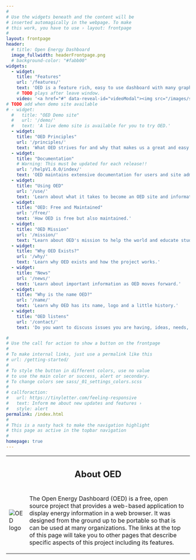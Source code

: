 ```yaml
---
#
# Use the widgets beneath and the content will be
# inserted automagically in the webpage. To make
# this work, you have to use › layout: frontpage
#
layout: frontpage
header:
  # title: Open Energy Dashboard
  image_fullwidth: headerFrontpage.png
  # background-color: "#fabb00"
widgets:
  - widget:
    title: "Features"
    url: '/features/'
    text: 'OED is a feature rich, easy to use dashboard with many graphics for site visitors.'
    # TODO plays after leave window.
    video: '<a href="#" data-reveal-id="videoModal"><img src="/images/siteFeatures.png" alt=""/></a>'
# TODO add when demo site available
# - widget:
  #   title: "OED Demo site"
  #   url: '/demo/'
  #   text: 'A live demo site is available for you to try OED.'
  - widget:
    title: "OED Principles"
    url: '/principles/'
    text: 'What OED strives for and why that makes us a great and easy to use dashboard.'
  - widget:
    title: "Documentation"
    # Warning: This must be updated for each release!!
    url: '/helpV1.0.0/index/'
    text: 'OED maintains extensive documentation for users and site administrators that is also linked by help icons in the dashboard.'
  - widget:
    title: "Using OED"
    url: '/use/'
    text: 'Learn about what it takes to become an OED site and information if you are an OED site.'
  - widget:
    title: "OED: Free and Maintained"
    url: '/free/'
    text: 'How OED is free but also maintained.'
  - widget:
    title: "OED Mission"
    url: '/mission/'
    text: "Learn about OED's mission to help the world and educate students."
  - widget:
    title: "Why OED Exists?"
    url: '/why/'
    text: 'Learn why OED exists and how the project works.'
  - widget:
    title: "News"
    url: '/news/'
    text: 'Learn about important information as OED moves forward.'
  - widget:
    title: "Why is the name OED?"
    url: '/name/'
    text: 'Learn why OED has its name, logo and a little history.'
  - widget:
    title: "OED listens"
    url: '/contact/'
    text: 'Do you want to discuss issues you are having, ideas, needs, using OED, contributing or anything else then we welcome you reaching out to the project.'

#
# Use the call for action to show a button on the frontpage
#
# To make internal links, just use a permalink like this
# url: /getting-started/
#
# To style the button in different colors, use no value
# to use the main color or success, alert or secondary.
# To change colors see sass/_01_settings_colors.scss
#
# callforaction:
#   url: https://tinyletter.com/feeling-responsive
#   text: Inform me about new updates and features ›
#   style: alert
permalink: /index.html
#
# This is a nasty hack to make the navigation highlight
# this page as active in the topbar navigation
#
homepage: true
---
```

<!-- TODO This probably could be done in a better way. -->
<table>
  <tbody>
    <tr>
      <td colspan="2" style="text-align: center;"><h2>About OED</h2></td>
    </tr>
    <tr>
      <td><img alt="OED logo" src="{{site.urlimg}}/OEDUprightClear.png"></td>
      <td><p>The Open Energy Dashboard (OED) is a free, open source project that provides a web-based application to display energy information in a web browser. It was designed from the ground up to be portable so that is can be used at many organizations. The links at the top of this page will take you to other pages that describe specific aspects of this project including its features.</p></td>
    </tr>
  </tbody>
</table>

<!-- TODO Here for rreference. Remove when video done. -->
<!-- <div id="videoModal" class="reveal-modal large" data-reveal="">
  <video width="900" height="600" controls preload="none">
    <source src="{{ site.urlimg }}siteFeatures.mp4" type="video/mp4">
    Your browser does not support the video tag.
  </video>
  <a class="close-reveal-modal">&#215;</a>
</div> -->
